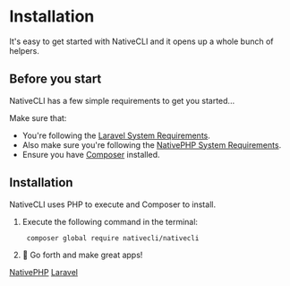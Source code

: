 # Installation

It's easy to get started with NativeCLI and it opens up a whole bunch of helpers.

## Before you start

NativeCLI has a few simple requirements to get you started...

Make sure that:
- You're following the [Laravel System Requirements](https://laravel.com/docs/11.x/deployment#server-requirements).
- Also make sure you're following the [NativePHP System Requirements](%nativephp_url%docs/1/getting-started/installation#requirements).
- Ensure you have [Composer](https://getcomposer.org/) installed.

## Installation

NativeCLI uses PHP to execute and Composer to install.

1. Execute the following command in the terminal:

   ```bash
    composer global require nativecli/nativecli
   ```

2. 🚀 Go forth and make great apps!

<seealso>
       <category ref="related">
           <a href="Start-a-New-NativePHP-Project.md"/>
       </category>
       <category ref="external">
           <a href="%nativephp_url%">NativePHP</a>
           <a href="https://www.laravel.com">Laravel</a>
       </category>
</seealso>
